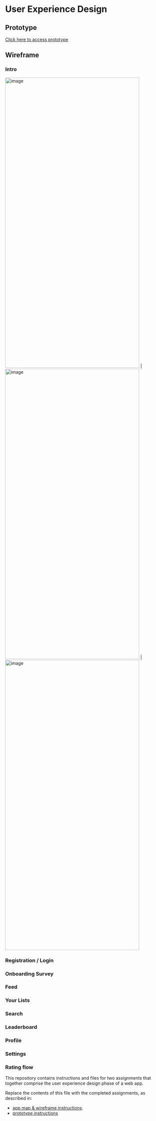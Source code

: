 # User Experience Design

## Prototype
[Click here to access prototype](https://www.figma.com/proto/FaM5OyOa9Vonx3uP4Fa4NA/Musi?page-id=180%3A5351&node-id=180-9563&viewport=132%2C385%2C0.09&t=FSAC15wmAHpodrue-1&scaling=scale-down&content-scaling=fixed&starting-point-node-id=180%3A9563)

## Wireframe

### Intro

<img width="430" height="932" alt="image" src="https://github.com/user-attachments/assets/e0faad28-d25a-4c0d-bf05-e6398e5bf612" /> 
| <img width="430" height="932" alt="image" src="https://github.com/user-attachments/assets/8417b7f9-7dd1-406d-a9f1-8dfd07c6b0a4" />
| <img width="430" height="932" alt="image" src="https://github.com/user-attachments/assets/49440efb-d4f2-4c68-9d10-7b3fc4dd332b" />

### Registration / Login

### Onboarding Survey

### Feed

### Your Lists

### Search

### Leaderboard

### Profile

### Settings

### Rating flow

<style>
  .img {
    display: inline-block;
  }
  img.mobile-image {
	width: 49%;
    display: inline-block;
  }
</style>

This repository contains instructions and files for two assignments that together comprise the user experience design phase of a web app.

Replace the contents of this file with the completed assignments, as described in:

- [app map & wireframe instructions](instructions-0a-app-map-wireframes.md).
- [prototype instructions](instructions-0b-prototyping.md)
